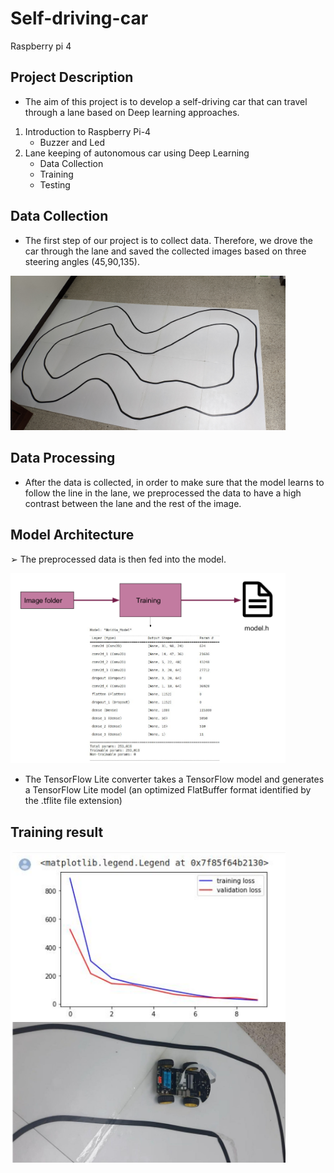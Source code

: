 # Self-driving-car
Raspberry pi 4
## Project Description
- The aim of this project is to develop a self-driving car that can travel through a lane based on Deep learning approaches.
1. Introduction to Raspberry Pi-4
    - Buzzer and Led
3. Lane keeping of autonomous car using Deep Learning
    - Data Collection
    - Training
    - Testing



## Data Collection 
- The first step of our project is to collect data. Therefore, we drove the car through the lane and saved the collected images based on three steering angles (45,90,135).


<img src="https://github.com/Sofanit/Self-driving-car/blob/main/lane_map.jpg" width="440"> </img>
## Data Processing
- After the data is collected, in order to make sure that the model learns to follow the line in the lane, we preprocessed the data to have a high contrast between the lane and the rest of the image.

## Model Architecture
➢ The preprocessed data is then fed into the model.

<img src="https://github.com/Sofanit/Self-driving-car/blob/buzzer/Model_arch.png" width="440"> </img>


- The TensorFlow Lite converter takes a TensorFlow model and generates a TensorFlow Lite model (an optimized FlatBuffer format identified by the .tflite
file extension)
## Training result
<img src="https://github.com/Sofanit/Self-driving-car/blob/buzzer/Training_res.png" width="440"> </img>
<img src="https://github.com/Sofanit/Self-driving-car/blob/buzzer/Car_inlane.png" width="440"> </img>
